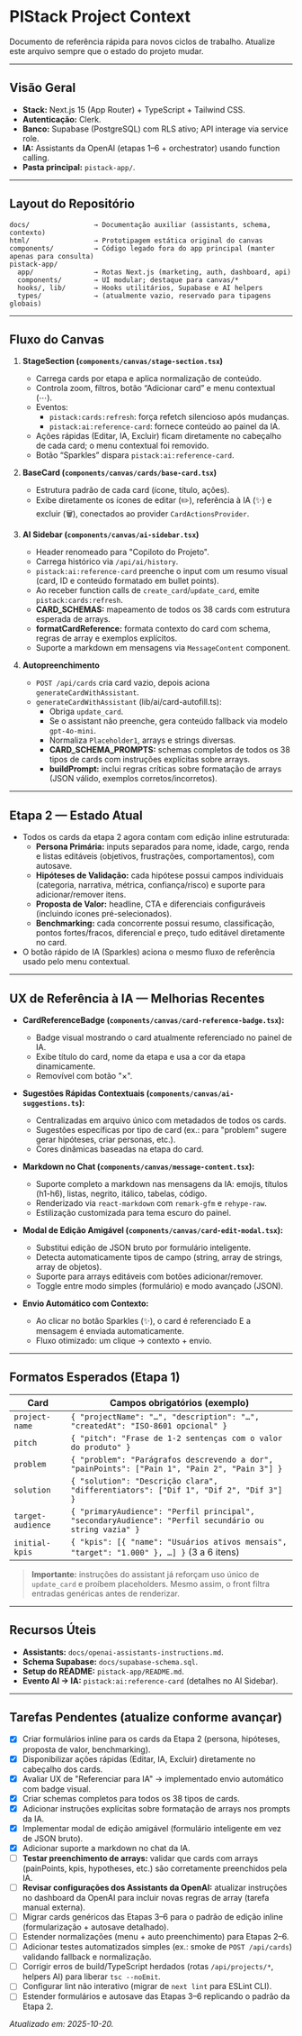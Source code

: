 # PIStack Project Context

Documento de referência rápida para novos ciclos de trabalho. Atualize este arquivo sempre que o estado do projeto mudar.

---

## Visão Geral

- **Stack:** Next.js 15 (App Router) + TypeScript + Tailwind CSS.
- **Autenticação:** Clerk.
- **Banco:** Supabase (PostgreSQL) com RLS ativo; API interage via service role.
- **IA:** Assistants da OpenAI (etapas 1–6 + orchestrator) usando function calling.
- **Pasta principal:** `pistack-app/`.

---

## Layout do Repositório

```
docs/                → Documentação auxiliar (assistants, schema, contexto)
html/                → Prototipagem estática original do canvas
components/          → Código legado fora do app principal (manter apenas para consulta)
pistack-app/
  app/               → Rotas Next.js (marketing, auth, dashboard, api)
  components/        → UI modular; destaque para canvas/*
  hooks/, lib/       → Hooks utilitários, Supabase e AI helpers
  types/             → (atualmente vazio, reservado para tipagens globais)
```

---

## Fluxo do Canvas

1. **StageSection (`components/canvas/stage-section.tsx`)**
   - Carrega cards por etapa e aplica normalização de conteúdo.
   - Controla zoom, filtros, botão “Adicionar card” e menu contextual (⋯).
   - Eventos:
     - `pistack:cards:refresh`: força refetch silencioso após mudanças.
     - `pistack:ai:reference-card`: fornece conteúdo ao painel da IA.
   - Ações rápidas (Editar, IA, Excluir) ficam diretamente no cabeçalho de cada card; o menu contextual foi removido.
   - Botão “Sparkles” dispara `pistack:ai:reference-card`.

2. **BaseCard (`components/canvas/cards/base-card.tsx`)**
   - Estrutura padrão de cada card (ícone, título, ações).
   - Exibe diretamente os ícones de editar (✏️), referência à IA (✨) e excluir (🗑️), conectados ao provider `CardActionsProvider`.

3. **AI Sidebar (`components/canvas/ai-sidebar.tsx`)**
   - Header renomeado para "Copiloto do Projeto".
   - Carrega histórico via `/api/ai/history`.
   - `pistack:ai:reference-card` preenche o input com um resumo visual (card, ID e conteúdo formatado em bullet points).
   - Ao receber function calls de `create_card`/`update_card`, emite `pistack:cards:refresh`.
   - **CARD_SCHEMAS:** mapeamento de todos os 38 cards com estrutura esperada de arrays.
   - **formatCardReference:** formata contexto do card com schema, regras de array e exemplos explícitos.
   - Suporte a markdown em mensagens via `MessageContent` component.

4. **Autopreenchimento**
   - `POST /api/cards` cria card vazio, depois aciona `generateCardWithAssistant`.
   - `generateCardWithAssistant` (lib/ai/card-autofill.ts):
     - Obriga `update_card`.
     - Se o assistant não preenche, gera conteúdo fallback via modelo `gpt-4o-mini`.
     - Normaliza `Placeholder1`, arrays e strings diversas.
     - **CARD_SCHEMA_PROMPTS:** schemas completos de todos os 38 tipos de cards com instruções explícitas sobre arrays.
     - **buildPrompt:** inclui regras críticas sobre formatação de arrays (JSON válido, exemplos corretos/incorretos).

---

## Etapa 2 — Estado Atual

- Todos os cards da etapa 2 agora contam com edição inline estruturada:
  - **Persona Primária:** inputs separados para nome, idade, cargo, renda e listas editáveis (objetivos, frustrações, comportamentos), com autosave.
  - **Hipóteses de Validação:** cada hipótese possui campos individuais (categoria, narrativa, métrica, confiança/risco) e suporte para adicionar/remover itens.
  - **Proposta de Valor:** headline, CTA e diferenciais configuráveis (incluindo ícones pré-selecionados).
  - **Benchmarking:** cada concorrente possui resumo, classificação, pontos fortes/fracos, diferencial e preço, tudo editável diretamente no card.
- O botão rápido de IA (Sparkles) aciona o mesmo fluxo de referência usado pelo menu contextual.

---

## UX de Referência à IA — Melhorias Recentes

- **CardReferenceBadge (`components/canvas/card-reference-badge.tsx`):**
  - Badge visual mostrando o card atualmente referenciado no painel de IA.
  - Exibe título do card, nome da etapa e usa a cor da etapa dinamicamente.
  - Removível com botão "×".

- **Sugestões Rápidas Contextuais (`components/canvas/ai-suggestions.ts`):**
  - Centralizadas em arquivo único com metadados de todos os cards.
  - Sugestões específicas por tipo de card (ex.: para "problem" sugere gerar hipóteses, criar personas, etc.).
  - Cores dinâmicas baseadas na etapa do card.

- **Markdown no Chat (`components/canvas/message-content.tsx`):**
  - Suporte completo a markdown nas mensagens da IA: emojis, títulos (h1-h6), listas, negrito, itálico, tabelas, código.
  - Renderizado via `react-markdown` com `remark-gfm` e `rehype-raw`.
  - Estilização customizada para tema escuro do painel.

- **Modal de Edição Amigável (`components/canvas/card-edit-modal.tsx`):**
  - Substitui edição de JSON bruto por formulário inteligente.
  - Detecta automaticamente tipos de campo (string, array de strings, array de objetos).
  - Suporte para arrays editáveis com botões adicionar/remover.
  - Toggle entre modo simples (formulário) e modo avançado (JSON).

- **Envio Automático com Contexto:**
  - Ao clicar no botão Sparkles (✨), o card é referenciado E a mensagem é enviada automaticamente.
  - Fluxo otimizado: um clique → contexto + envio.

---

## Formatos Esperados (Etapa 1)

| Card              | Campos obrigatórios (exemplo)                                                                                           |
|-------------------|-------------------------------------------------------------------------------------------------------------------------|
| `project-name`    | `{ "projectName": "…", "description": "…", "createdAt": "ISO-8601 opcional" }`                                          |
| `pitch`           | `{ "pitch": "Frase de 1-2 sentenças com o valor do produto" }`                                                         |
| `problem`         | `{ "problem": "Parágrafos descrevendo a dor", "painPoints": ["Pain 1", "Pain 2", "Pain 3"] }`                          |
| `solution`        | `{ "solution": "Descrição clara", "differentiators": ["Dif 1", "Dif 2", "Dif 3"] }`                                    |
| `target-audience` | `{ "primaryAudience": "Perfil principal", "secondaryAudience": "Perfil secundário ou string vazia" }`                  |
| `initial-kpis`    | `{ "kpis": [{ "name": "Usuários ativos mensais", "target": "1.000" }, …] }` (3 a 6 itens)                              |

> **Importante:** instruções do assistant já reforçam uso único de `update_card` e proíbem placeholders. Mesmo assim, o front filtra entradas genéricas antes de renderizar.

---

## Recursos Úteis

- **Assistants:** `docs/openai-assistants-instructions.md`.
- **Schema Supabase:** `docs/supabase-schema.sql`.
- **Setup do README:** `pistack-app/README.md`.
- **Evento AI → IA:** `pistack:ai:reference-card` (detalhes no AI Sidebar).

---

## Tarefas Pendentes (atualize conforme avançar)

- [x] Criar formulários inline para os cards da Etapa 2 (persona, hipóteses, proposta de valor, benchmarking).
- [x] Disponibilizar ações rápidas (Editar, IA, Excluir) diretamente no cabeçalho dos cards.
- [x] Avaliar UX de "Referenciar para IA" → implementado envio automático com badge visual.
- [x] Criar schemas completos para todos os 38 tipos de cards.
- [x] Adicionar instruções explícitas sobre formatação de arrays nos prompts da IA.
- [x] Implementar modal de edição amigável (formulário inteligente em vez de JSON bruto).
- [x] Adicionar suporte a markdown no chat da IA.
- [ ] **Testar preenchimento de arrays:** validar que cards com arrays (painPoints, kpis, hypotheses, etc.) são corretamente preenchidos pela IA.
- [ ] **Revisar configurações dos Assistants da OpenAI:** atualizar instruções no dashboard da OpenAI para incluir novas regras de array (tarefa manual externa).
- [ ] Migrar cards genéricos das Etapas 3–6 para o padrão de edição inline (formularização + autosave detalhado).
- [ ] Estender normalizações (menu + auto preenchimento) para Etapas 2–6.
- [ ] Adicionar testes automatizados simples (ex.: smoke de `POST /api/cards`) validando fallback e normalização.
- [ ] Corrigir erros de build/TypeScript herdados (rotas `/api/projects/*`, helpers AI) para liberar `tsc --noEmit`.
- [ ] Configurar lint não interativo (migrar de `next lint` para ESLint CLI).
- [ ] Estender formulários e autosave das Etapas 3–6 replicando o padrão da Etapa 2.

*Atualizado em: 2025-10-20.*

